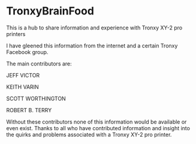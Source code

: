 # TronxyBrainFood
This is a hub to share information and experience with Tronxy XY-2 pro printers

I have gleened this information from the internet and a certain Tronxy Facebook group. 

The main contributors are:

JEFF VICTOR

KEITH VARIN

SCOTT WORTHINGTON

ROBERT B. TERRY


Without these contributors none of this information would be available or even exist.
 Thanks to all who have contributed information and insight into the quirks and problems associated with a Tronxy XY-2 pro printer. 
